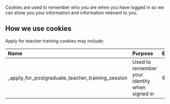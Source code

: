 Cookies are used to remember who you are when you have logged in so we can show you your information and information relevant to you.

## How we use cookies

Apply for teacher training cookies may include:

| Name                                                   | Purpose                                        | Expires  |
| :------------------------------------------------      | :--------------------------------------------- | :------- |
| \_apply\_for\_postgraduate\_teacher\_training\_session | Used to remember your identity when signed in  | 6 hours  |
